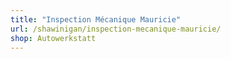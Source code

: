 ```yaml
---
title: "Inspection Mécanique Mauricie"
url: /shawinigan/inspection-mecanique-mauricie/
shop: Autowerkstatt
---
```

